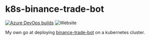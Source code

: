 # k8s-binance-trade-bot

[![Azure DevOps builds](https://img.shields.io/azure-devops/build/raschmitt/7618d927-8467-43e2-b5e9-1aeddc1fbfdc/45?label=Deploy&style=flat-square)](https://dev.azure.com/raschmitt/raschmitt/_build?definitionId=45)
![Website](https://img.shields.io/website?down_message=Unhealthy&label=Health%20Cehck&style=flat-square&up_message=Healthy&url=https%3A%2F%2Fservice-binance-trade-bot-raschmitt.cloud.okteto.net%2Fapi%2Fcurrent_coin)

My own go at deploying [binance-trade-bot](https://github.com/edeng23/binance-trade-bot) on a kubernetes cluster.
